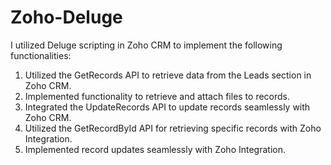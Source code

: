 # Zoho-Deluge

I utilized Deluge scripting in Zoho CRM to implement the following functionalities:

1. Utilized the GetRecords API to retrieve data from the Leads section in Zoho CRM.
2. Implemented functionality to retrieve and attach files to records.
3. Integrated the UpdateRecords API to update records seamlessly with Zoho CRM.
4. Utilized the GetRecordById API for retrieving specific records with Zoho Integration.
5. Implemented record updates seamlessly with Zoho Integration.
